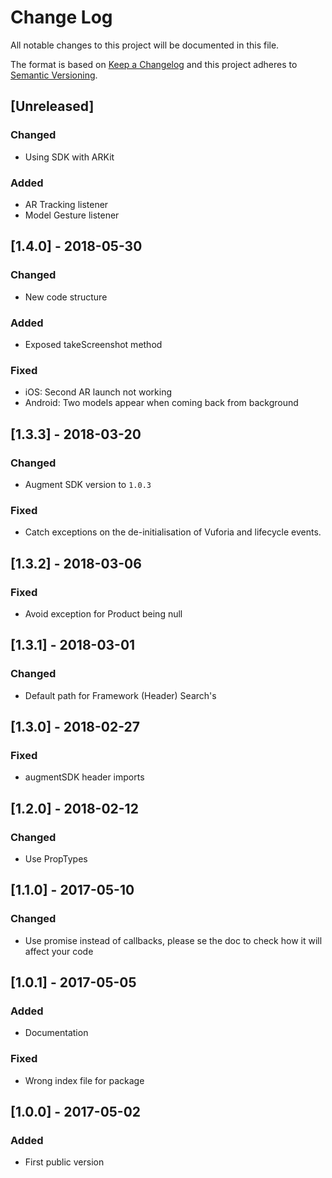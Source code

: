 # Change Log
All notable changes to this project will be documented in this file.

The format is based on [Keep a Changelog](http://keepachangelog.com/)
and this project adheres to [Semantic Versioning](http://semver.org/).

## [Unreleased]
### Changed
- Using SDK with ARKit

### Added
- AR Tracking listener
- Model Gesture listener

## [1.4.0] - 2018-05-30
### Changed
- New code structure

### Added
- Exposed takeScreenshot method

### Fixed
- iOS: Second AR launch not working
- Android: Two models appear when coming back from background

## [1.3.3] - 2018-03-20
### Changed
- Augment SDK version to `1.0.3`

### Fixed
- Catch exceptions on the de-initialisation of Vuforia and lifecycle events.

## [1.3.2] - 2018-03-06
### Fixed
- Avoid exception for Product being null

## [1.3.1] - 2018-03-01
### Changed
- Default path for Framework (Header) Search's

## [1.3.0] - 2018-02-27
### Fixed
- augmentSDK header imports

## [1.2.0] - 2018-02-12
### Changed
- Use PropTypes

## [1.1.0] - 2017-05-10
### Changed
 - Use promise instead of callbacks, please se the doc to check how it will affect your code

## [1.0.1] - 2017-05-05
### Added
 - Documentation

### Fixed
 - Wrong index file for package

## [1.0.0] - 2017-05-02
### Added
 - First public version
